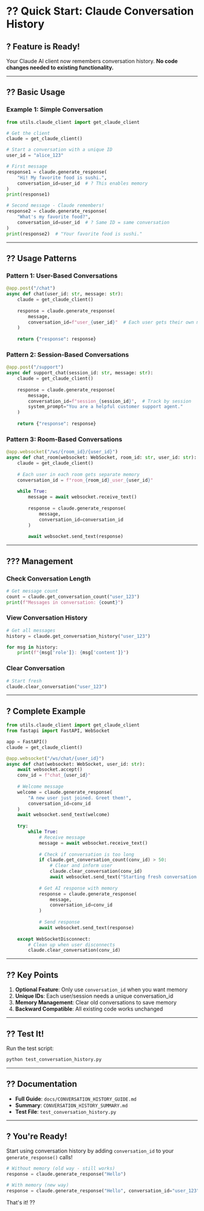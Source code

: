# ?? Quick Start: Claude Conversation History

## ? Feature is Ready!

Your Claude AI client now remembers conversation history. **No code changes needed to existing functionality.**

---

## ?? Basic Usage

### **Example 1: Simple Conversation**

```python
from utils.claude_client import get_claude_client

# Get the client
claude = get_claude_client()

# Start a conversation with a unique ID
user_id = "alice_123"

# First message
response1 = claude.generate_response(
    "Hi! My favorite food is sushi.",
    conversation_id=user_id  # ? This enables memory
)
print(response1)

# Second message - Claude remembers!
response2 = claude.generate_response(
    "What's my favorite food?",
    conversation_id=user_id  # ? Same ID = same conversation
)
print(response2)  # "Your favorite food is sushi."
```

---

## ?? Usage Patterns

### **Pattern 1: User-Based Conversations**

```python
@app.post("/chat")
async def chat(user_id: str, message: str):
    claude = get_claude_client()
    
    response = claude.generate_response(
        message,
        conversation_id=f"user_{user_id}"  # Each user gets their own memory
    )
    
    return {"response": response}
```

### **Pattern 2: Session-Based Conversations**

```python
@app.post("/support")
async def support_chat(session_id: str, message: str):
    claude = get_claude_client()
    
    response = claude.generate_response(
        message,
        conversation_id=f"session_{session_id}",  # Track by session
        system_prompt="You are a helpful customer support agent."
    )
    
    return {"response": response}
```

### **Pattern 3: Room-Based Conversations**

```python
@app.websocket("/ws/{room_id}/{user_id}")
async def chat_room(websocket: WebSocket, room_id: str, user_id: str):
    claude = get_claude_client()
    
    # Each user in each room gets separate memory
    conversation_id = f"room_{room_id}_user_{user_id}"
    
    while True:
        message = await websocket.receive_text()
        
        response = claude.generate_response(
            message,
            conversation_id=conversation_id
        )
        
        await websocket.send_text(response)
```

---

## ??? Management

### **Check Conversation Length**

```python
# Get message count
count = claude.get_conversation_count("user_123")
print(f"Messages in conversation: {count}")
```

### **View Conversation History**

```python
# Get all messages
history = claude.get_conversation_history("user_123")

for msg in history:
    print(f"{msg['role']}: {msg['content']}")
```

### **Clear Conversation**

```python
# Start fresh
claude.clear_conversation("user_123")
```

---

## ? Complete Example

```python
from utils.claude_client import get_claude_client
from fastapi import FastAPI, WebSocket

app = FastAPI()
claude = get_claude_client()

@app.websocket("/ws/chat/{user_id}")
async def chat(websocket: WebSocket, user_id: str):
    await websocket.accept()
    conv_id = f"chat_{user_id}"
    
    # Welcome message
    welcome = claude.generate_response(
        "A new user just joined. Greet them!",
        conversation_id=conv_id
    )
    await websocket.send_text(welcome)
    
    try:
        while True:
            # Receive message
            message = await websocket.receive_text()
            
            # Check if conversation is too long
            if claude.get_conversation_count(conv_id) > 50:
                # Clear and inform user
                claude.clear_conversation(conv_id)
                await websocket.send_text("Starting fresh conversation...")
            
            # Get AI response with memory
            response = claude.generate_response(
                message,
                conversation_id=conv_id
            )
            
            # Send response
            await websocket.send_text(response)
            
    except WebSocketDisconnect:
        # Clean up when user disconnects
        claude.clear_conversation(conv_id)
```

---

## ?? Key Points

1. **Optional Feature**: Only use `conversation_id` when you want memory
2. **Unique IDs**: Each user/session needs a unique conversation_id
3. **Memory Management**: Clear old conversations to save memory
4. **Backward Compatible**: All existing code works unchanged

---

## ?? Test It!

Run the test script:
```bash
python test_conversation_history.py
```

---

## ?? Documentation

- **Full Guide**: `docs/CONVERSATION_HISTORY_GUIDE.md`
- **Summary**: `CONVERSATION_HISTORY_SUMMARY.md`
- **Test File**: `test_conversation_history.py`

---

## ? You're Ready!

Start using conversation history by adding `conversation_id` to your `generate_response()` calls!

```python
# Without memory (old way - still works)
response = claude.generate_response("Hello")

# With memory (new way)
response = claude.generate_response("Hello", conversation_id="user_123")
```

That's it! ??
